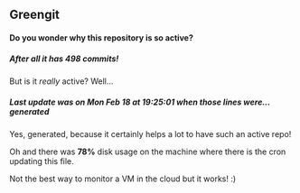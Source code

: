 ## Greengit

#### Do you wonder why this repository is so active?

##### After all it has 498 commits!

But is it *really* active? Well...

##### Last update was on Mon Feb 18 at 19:25:01 when those lines were... generated

Yes, generated, because it certainly helps a lot to have such an active repo!

Oh and there was **78%** disk usage on the machine
where there is the cron updating this file.

Not the best way to monitor a VM in the cloud but it works! :)
